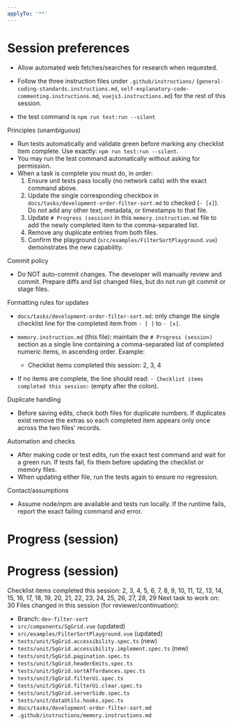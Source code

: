 ```yaml
---
applyTo: '**'
---
```


# Session preferences

- Allow automated web fetches/searches for research when requested.
- Follow the three instruction files under `.github/instructions/` (`general-coding-standards.instructions.md`, `self-explanatory-code-commenting.instructions.md`, `vuejs3.instructions.md`) for the rest of this session.

- the test command is `npm run test:run --silent`

Principles (unambiguous)

- Run tests automatically and validate green before marking any checklist item complete. Use exactly: `npm run test:run --silent`.
- You may run the test command automatically without asking for permission.
- When a task is complete you must do, in order:
  1.  Ensure unit tests pass locally (no network calls) with the exact command above.
  2.  Update the single corresponding checkbox in `docs/tasks/development-order-filter-sort.md` to checked (`- [x]`). Do not add any other text, metadata, or timestamps to that file.
  3.  Update `# Progress (session)` in this `memory.instruction.md` file to add the newly completed item to the comma-separated list.
  4.  Remove any duplicate entries from both files.
  5.  Confirm the playground (`src/examples/FilterSortPlayground.vue`) demonstrates the new capability.

Commit policy

- Do NOT auto-commit changes. The developer will manually review and commit. Prepare diffs and list changed files, but do not run git commit or stage files.

Formatting rules for updates

- `docs/tasks/development-order-filter-sort.md`: only change the single checklist line for the completed item from `- [ ]` to `- [x]`.
- `memory.instruction.md` (this file): maintain the `# Progress (session)` section as a single line containing a comma-separated list of completed numeric items, in ascending order. Example:
  - Checklist items completed this session: 2, 3, 4

- If no items are complete, the line should read: `- Checklist items completed this session:` (empty after the colon).

Duplicate handling

- Before saving edits, check both files for duplicate numbers. If duplicates exist remove the extras so each completed item appears only once across the two files' records.

Automation and checks

- After making code or test edits, run the exact test command and wait for a green run. If tests fail, fix them before updating the checklist or memory files.
- When updating either file, run the tests again to ensure no regression.

Contact/assumptions

- Assume node/npm are available and tests run locally. If the runtime fails, report the exact failing command and error.

# Progress (session)

# Progress (session)

Checklist items completed this session: 2, 3, 4, 5, 6, 7, 8, 9, 10, 11, 12, 13, 14, 15, 16, 17, 18, 19, 20, 21, 22, 23, 24, 25, 26, 27, 28, 29
Next task to work on: 30
Files changed in this session (for reviewer/continuation):

- Branch: `dev-filter-sort`
- `src/components/SgGrid.vue` (updated)
- `src/examples/FilterSortPlayground.vue` (updated)
- `tests/unit/SgGrid.accessibility.spec.ts` (new)
- `tests/unit/SgGrid.accessibility.implement.spec.ts` (new)
- `tests/unit/SgGrid.pagination.spec.ts`
- `tests/unit/SgGrid.headerEmits.spec.ts`
- `tests/unit/SgGrid.sortAffordances.spec.ts`
- `tests/unit/SgGrid.filterUi.spec.ts`
- `tests/unit/SgGrid.filterUi.clear.spec.ts`
- `tests/unit/SgGrid.serverSide.spec.ts`
- `tests/unit/dataUtils.hooks.spec.ts`
- `docs/tasks/development-order-filter-sort.md`
- `.github/instructions/memory.instructions.md`
